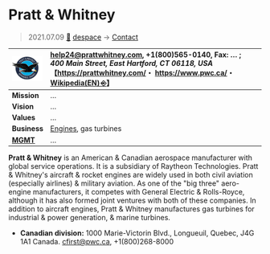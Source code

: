 # Pratt & Whitney
> 2021.07.09 [🚀](../index/index.md) [despace](index.md) → [Contact](contact.md)

|[![](f/con/p/pratt_n_whitney_logo1_thumb.png)](f/con/p/pratt_n_whitney_logo1.png)|<help24@prattwhitney.com>, +1(800)565-0140, Fax: … ;<br> *400 Main Street, East Hartford, CT 06118, USA*<br> 【<https://prattwhitney.com/>・ <https://www.pwc.ca/>・ [Wikipedia(EN) ⎆](https://en.wikipedia.org/wiki/Pratt_%26_Whitney)】|
|:--|:--|
|**Mission**|…|
|**Vision**|…|
|**Values**|…|
|**Business**|[Engines](ps.md), gas turbines|
|**[MGMT](mgmt.md)**|…|

**Pratt & Whitney** is an American & Canadian aerospace manufacturer with global service operations. It is a subsidiary of Raytheon Technologies. Pratt & Whitney's aircraft & rocket engines are widely used in both civil aviation (especially airlines) & military aviation. As one of the "big three" aero-engine manufacturers, it competes with General Electric & Rolls-Royce, although it has also formed joint ventures with both of these companies. In addition to aircraft engines, Pratt & Whitney manufactures gas turbines for industrial & power generation, & marine turbines.

   - **Canadian division:** 1000 Marie-Victorin Blvd., Longueuil, Quebec, J4G 1A1 Canada. <cfirst@pwc.ca>, +1(800)268-8000

<p style="page-break-after:always"> </p>
